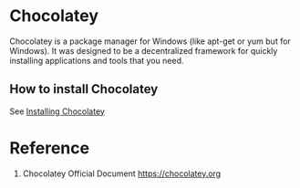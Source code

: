 # Chocolatey
Chocolatey is a package manager for Windows (like apt-get or yum but for Windows). It was designed to be a decentralized framework for quickly installing applications and tools that you need. 

## How to install Chocolatey
See [Installing Chocolatey](https://chocolatey.org/install)

# Reference
1. Chocolatey Official Document https://chocolatey.org
